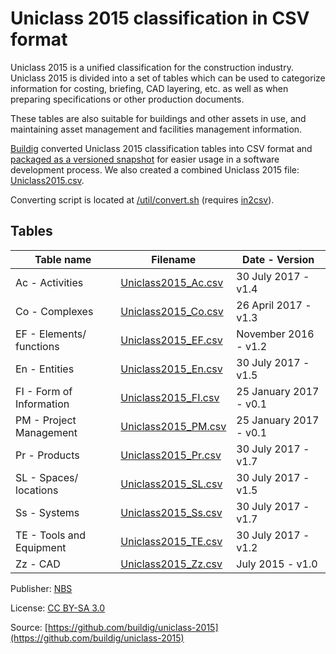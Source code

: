 # Uniclass 2015 classification in CSV format

Uniclass 2015 is a unified classification for the construction industry. Uniclass 2015 is divided into a set of tables which can be used to categorize information for costing, briefing, CAD layering, etc. as well as when preparing specifications or other production documents.

These tables are also suitable for buildings and other assets in use, and maintaining asset management and facilities management information.

[Buildig](http://buildig.com/) converted Uniclass 2015 classification tables into CSV format and [packaged as a versioned snapshot](https://github.com/buildig/uniclass-2015/releases) for easier usage in a software development process. We also created a combined Uniclass 2015 file: [Uniclass2015.csv](Uniclass2015.csv).

Converting script is located at [/util/convert.sh](/util/convert.sh) (requires [in2csv](http://csvkit.readthedocs.io/en/1.0.2/scripts/in2csv.html)).

## Tables

Table name | Filename | Date - Version
--- | --- | ---
Ac - Activities | [Uniclass2015_Ac.csv](Uniclass2015_Ac.csv) | 30 July 2017 - v1.4
Co - Complexes | [Uniclass2015_Co.csv](Uniclass2015_Co.csv) | 26 April 2017 - v1.3
EF - Elements/ functions | [Uniclass2015_EF.csv](Uniclass2015_EF.csv) | November 2016 - v1.2
En - Entities | [Uniclass2015_En.csv](Uniclass2015_En.csv) | 30 July 2017 - v1.5
FI - Form of Information | [Uniclass2015_FI.csv](Uniclass2015_FI.csv) | 25 January 2017 - v0.1
PM - Project Management | [Uniclass2015_PM.csv](Uniclass2015_PM.csv) | 25 January 2017 - v0.1
Pr - Products | [Uniclass2015_Pr.csv](Uniclass2015_Pr.csv) | 30 July 2017 - v1.7
SL - Spaces/ locations | [Uniclass2015_SL.csv](Uniclass2015_SL.csv) | 30 July 2017 - v1.5
Ss - Systems | [Uniclass2015_Ss.csv](Uniclass2015_Ss.csv) | 30 July 2017 - v1.7
TE - Tools and Equipment | [Uniclass2015_TE.csv](Uniclass2015_TE.csv) | 30 July 2017 - v1.2
Zz - CAD | [Uniclass2015_Zz.csv](Uniclass2015_Zz.csv) | July 2015 - v1.0

Publisher: [NBS](https://toolkit.thenbs.com/articles/classification)

License: [CC BY-SA 3.0](https://creativecommons.org/licenses/by-sa/3.0/)

Source: [https://github.com/buildig/uniclass-2015](https://github.com/buildig/uniclass-2015)
